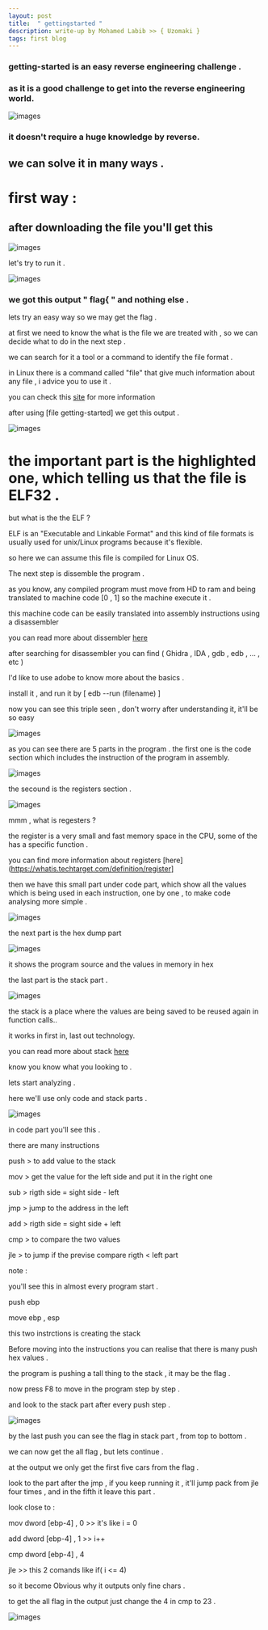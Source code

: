 ```yaml
---
layout: post
title:  " gettingstarted "
description: write-up by Mohamed Labib >> { Uzomaki }
tags: first blog
---
```


### getting-started is an easy reverse engineering challenge .
### as it is a good challenge to get into the reverse engineering world. 

![images](https://raw.githubusercontent.com/0init/0init.github.io/master/images/test/1.png)

### it doesn't require a huge knowledge by reverse. 


## we can solve it in many ways . 


# first way : 
## after downloading the file you'll get this 

![images](https://raw.githubusercontent.com/0init/0init.github.io/master/images/test/2.png)

let's try to run it . 

![images](https://raw.githubusercontent.com/0init/0init.github.io/master/images/test/3.png.png)

### we got this output " flag{ " and nothing else . 

lets try an easy way so we may get the flag . 

at first we need to know the what is the file we are treated with , so we can decide what to do in the next step  .

we can search for it a tool or a command to identify the file format .

in Linux there is a command called "file" that give much information about any file , i advice you to use it .

you can check this [site](https://www.geeksforgeeks.org/file-command-in-linux-with-examples/) for more information 

after using [file getting-started] we get this output . 

![images](https://raw.githubusercontent.com/0init/0init.github.io/master/images/test/4.png)

# the important part is the highlighted one, which telling us that the file is ELF32 .

but what is the the ELF ? 

ELF is an "Executable and Linkable Format" and this kind of file formats is usually used for unix/Linux programs because it's flexible. 

so here we can assume this file is compiled for Linux OS. 

The next step is dissemble the program  . 

as you know, any compiled program must move from HD to ram and being translated to machine code [0 , 1] so the machine
 execute it .

this machine code can be easily translated into assembly instructions using a disassembler

you can read more about dissembler [here](https://en.wikipedia.org/wiki/Disassembler)

after searching for disassembler you can find ( Ghidra , IDA , gdb , edb , ... , etc  ) 

I'd like to use adobe to know more about the basics . 

install it , and run it by [ edb --run (filename) ]

now you can see this triple seen , don't worry after understanding it, it'll be so easy 

![images](https://raw.githubusercontent.com/0init/0init.github.io/master/images/test/5.png)

as you can see there are 5 parts in the program . 
the first one is the code section which includes the instruction of the program in assembly.

![images](https://raw.githubusercontent.com/0init/0init.github.io/master/images/test/6.png)

the secound is the registers section . 

![images](https://raw.githubusercontent.com/0init/0init.github.io/master/images/test/7.png)

mmm , what is regesters  ? 

the register is a very small and fast memory space in the CPU, some of the has a specific function . 

you can find more information about registers [here](https://whatis.techtarget.com/definition/register] 


then we have this small part under code part, which show all the values which is being used in each instruction, one by one
, to make code analysing more simple .

![images](https://raw.githubusercontent.com/0init/0init.github.io/master/images/test/8.png)

the next part is the hex dump part 

![images](https://raw.githubusercontent.com/0init/0init.github.io/master/images/test/9.png)

it shows the program source and the values in memory in hex 

the last part is the stack part . 

![images](https://raw.githubusercontent.com/0init/0init.github.io/master/images/test/10.png)

the stack is a place where the values are being saved to be reused again in function calls.. 

it works in first in, last out technology. 

you can read more about stack [here](https://users.ece.cmu.edu/~koopman/stack_computers/sec1_2.html)

know you know what you looking to . 

lets start analyzing .

here we'll use only code and stack parts . 

![images](https://raw.githubusercontent.com/0init/0init.github.io/master/images/test/11.png)

in code part you'll see this . 

there are many instructions 

push > to add value to the stack 

mov > get the value for the left side and put it in the right one 

sub  > rigth side = sight side - left 

jmp > jump to the address in the left 

add > rigth side = sight side + left 

cmp > to compare the two values 

jle > to jump if the previse compare rigth < left part 

note : 

you'll see this in almost every program start . 

push ebp 

move ebp , esp 

this two instrctions is creating the stack 

Before moving into the instructions you can realise that there is many push hex values . 

the program is pushing a tall thing to the stack , it may be the flag . 

now press F8 to move in the program step by step . 

and look to the stack part after every push step . 

![images](https://raw.githubusercontent.com/0init/0init.github.io/master/images/test/12.png)

by the last push you can see the flag in stack part , from top to bottom . 

we can now get the all flag , but lets continue . 

at the output we only get the first five cars from the flag  . 

look to the part after the jmp , if you keep running it , it'll jump pack from jle four times , and in the fifth it leave this part . 

look close to :

mov dword [ebp-4] , 0 >> it's like             i = 0  

add dword [ebp-4] , 1 >>                       i++

cmp dword [ebp-4] , 4 

jle                   >> this 2 comands like  if( i <= 4)
 
so it become Obvious why it outputs only fine chars . 

to get the all flag in the output just change the 4 in cmp to 23 . 

![images](https://raw.githubusercontent.com/0init/0init.github.io/master/images/test/13.png)

